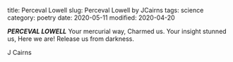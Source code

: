 title: Perceval Lowell
slug: Perceval Lowell by JCairns
tags: science
category: poetry 
date: 2020-05-11 
modified: 2020-04-20

**_PERCEVAL LOWELL_**
Your mercurial way,
Charmed us.
Your insight stunned us,
Here we are!
Release us from darkness.

J Cairns
